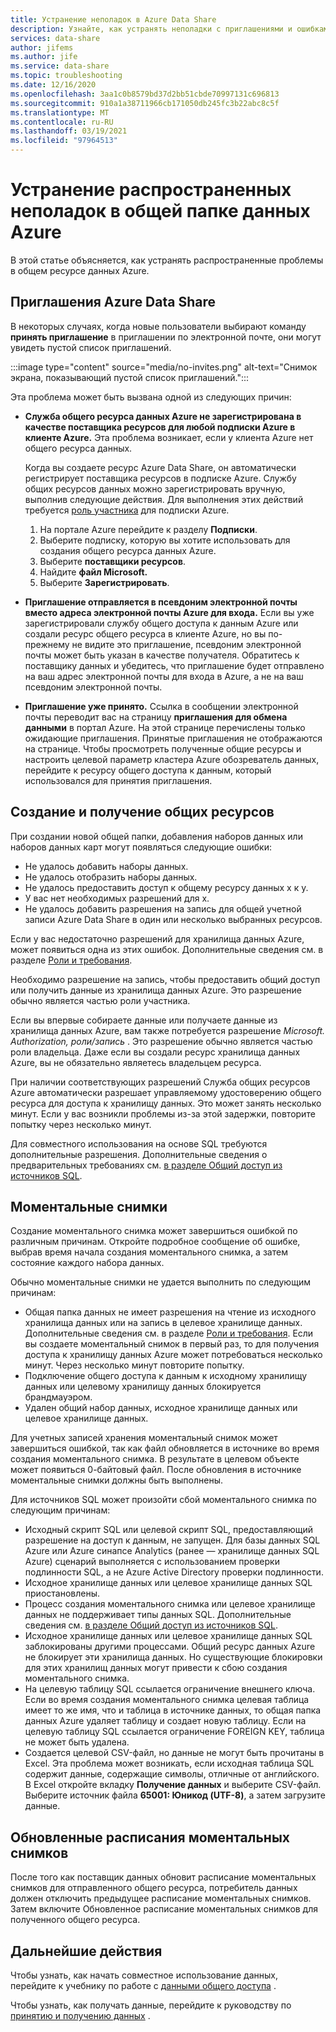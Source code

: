 ```yaml
---
title: Устранение неполадок в Azure Data Share
description: Узнайте, как устранять неполадки с приглашениями и ошибками при создании или получении общих папок данных в общем ресурсе данных Azure.
services: data-share
author: jifems
ms.author: jife
ms.service: data-share
ms.topic: troubleshooting
ms.date: 12/16/2020
ms.openlocfilehash: 3aa1c0b8579bd37d2bb51cbde70997131c696813
ms.sourcegitcommit: 910a1a38711966cb171050db245fc3b22abc8c5f
ms.translationtype: MT
ms.contentlocale: ru-RU
ms.lasthandoff: 03/19/2021
ms.locfileid: "97964513"
---
```

# <a name="troubleshoot-common-problems-in-azure-data-share"></a>Устранение распространенных неполадок в общей папке данных Azure 

В этой статье объясняется, как устранять распространенные проблемы в общем ресурсе данных Azure. 

## <a name="azure-data-share-invitations"></a>Приглашения Azure Data Share 

В некоторых случаях, когда новые пользователи выбирают команду **принять приглашение** в приглашении по электронной почте, они могут увидеть пустой список приглашений. 

:::image type="content" source="media/no-invites.png" alt-text="Снимок экрана, показывающий пустой список приглашений.":::

Эта проблема может быть вызвана одной из следующих причин:

* **Служба общего ресурса данных Azure не зарегистрирована в качестве поставщика ресурсов для любой подписки Azure в клиенте Azure.** Эта проблема возникает, если у клиента Azure нет общего ресурса данных. 

    Когда вы создаете ресурс Azure Data Share, он автоматически регистрирует поставщика ресурсов в подписке Azure. Службу общих ресурсов данных можно зарегистрировать вручную, выполнив следующие действия. Для выполнения этих действий требуется [роль участника](../role-based-access-control/built-in-roles.md#contributor) для подписки Azure. 

    1. На портале Azure перейдите к разделу **Подписки**.
    1. Выберите подписку, которую вы хотите использовать для создания общего ресурса данных Azure.
    1. Выберите **поставщики ресурсов**.
    1. Найдите **файл Microsoft.**
    1. Выберите **Зарегистрировать**.

* **Приглашение отправляется в псевдоним электронной почты вместо адреса электронной почты Azure для входа.** Если вы уже зарегистрировали службу общего доступа к данным Azure или создали ресурс общего ресурса в клиенте Azure, но вы по-прежнему не видите это приглашение, псевдоним электронной почты может быть указан в качестве получателя. Обратитесь к поставщику данных и убедитесь, что приглашение будет отправлено на ваш адрес электронной почты для входа в Azure, а не на ваш псевдоним электронной почты.

* **Приглашение уже принято.** Ссылка в сообщении электронной почты переводит вас на страницу **приглашения для обмена данными** в портал Azure. На этой странице перечислены только ожидающие приглашения. Принятые приглашения не отображаются на странице. Чтобы просмотреть полученные общие ресурсы и настроить целевой параметр кластера Azure обозреватель данных, перейдите к ресурсу общего доступа к данным, который использовался для принятия приглашения.

## <a name="creating-and-receiving-shares"></a>Создание и получение общих ресурсов

При создании новой общей папки, добавления наборов данных или наборов данных карт могут появляться следующие ошибки:

* Не удалось добавить наборы данных.
* Не удалось отобразить наборы данных.
* Не удалось предоставить доступ к общему ресурсу данных x к y.
* У вас нет необходимых разрешений для x.
* Не удалось добавить разрешения на запись для общей учетной записи Azure Data Share в один или несколько выбранных ресурсов.

Если у вас недостаточно разрешений для хранилища данных Azure, может появиться одна из этих ошибок. Дополнительные сведения см. в разделе [Роли и требования](concepts-roles-permissions.md). 

Необходимо разрешение на запись, чтобы предоставить общий доступ или получить данные из хранилища данных Azure. Это разрешение обычно является частью роли участника. 

Если вы впервые собираете данные или получаете данные из хранилища данных Azure, вам также потребуется разрешение *Microsoft. Authorization, роли/запись* . Это разрешение обычно является частью роли владельца. Даже если вы создали ресурс хранилища данных Azure, вы не обязательно являетесь владельцем ресурса. 

При наличии соответствующих разрешений Служба общих ресурсов Azure автоматически разрешает управляемому удостоверению общего ресурса для доступа к хранилищу данных. Это может занять несколько минут. Если у вас возникли проблемы из-за этой задержки, повторите попытку через несколько минут.

Для совместного использования на основе SQL требуются дополнительные разрешения. Дополнительные сведения о предварительных требованиях см. [в разделе Общий доступ из источников SQL](how-to-share-from-sql.md).

## <a name="snapshots"></a>Моментальные снимки
Создание моментального снимка может завершиться ошибкой по различным причинам. Откройте подробное сообщение об ошибке, выбрав время начала создания моментального снимка, а затем состояние каждого набора данных. 

Обычно моментальные снимки не удается выполнить по следующим причинам:

* Общая папка данных не имеет разрешения на чтение из исходного хранилища данных или на запись в целевое хранилище данных. Дополнительные сведения см. в разделе [Роли и требования](concepts-roles-permissions.md). Если вы создаете моментальный снимок в первый раз, то для получения доступа к хранилищу данных Azure может потребоваться несколько минут. Через несколько минут повторите попытку.
* Подключение общего доступа к данным к исходному хранилищу данных или целевому хранилищу данных блокируется брандмауэром.
* Удален общий набор данных, исходное хранилище данных или целевое хранилище данных.

Для учетных записей хранения моментальный снимок может завершиться ошибкой, так как файл обновляется в источнике во время создания моментального снимка. В результате в целевом объекте может появиться 0-байтовый файл. После обновления в источнике моментальные снимки должны быть выполнены.

Для источников SQL может произойти сбой моментального снимка по следующим причинам:

* Исходный скрипт SQL или целевой скрипт SQL, предоставляющий разрешение на доступ к данным, не запущен. Для базы данных SQL Azure или Azure синапсе Analytics (ранее — хранилище данных SQL Azure) сценарий выполняется с использованием проверки подлинности SQL, а не Azure Active Directory проверки подлинности.  
* Исходное хранилище данных или целевое хранилище данных SQL приостановлены.
* Процесс создания моментального снимка или целевое хранилище данных не поддерживает типы данных SQL. Дополнительные сведения см. [в разделе Общий доступ из источников SQL](how-to-share-from-sql.md#supported-data-types).
* Исходное хранилище данных или целевое хранилище данных SQL заблокированы другими процессами. Общий ресурс данных Azure не блокирует эти хранилища данных. Но существующие блокировки для этих хранилищ данных могут привести к сбою создания моментального снимка.
* На целевую таблицу SQL ссылается ограничение внешнего ключа. Если во время создания моментального снимка целевая таблица имеет то же имя, что и таблица в источнике данных, то общая папка данных Azure удаляет таблицу и создает новую таблицу. Если на целевую таблицу SQL ссылается ограничение FOREIGN KEY, таблица не может быть удалена.
* Создается целевой CSV-файл, но данные не могут быть прочитаны в Excel. Эта проблема может возникать, если исходная таблица SQL содержит данные, содержащие символы, отличные от английского. В Excel откройте вкладку **Получение данных** и выберите CSV-файл. Выберите источник файла **65001: Юникод (UTF-8)**, а затем загрузите данные.

## <a name="updated-snapshot-schedules"></a>Обновленные расписания моментальных снимков
После того как поставщик данных обновит расписание моментальных снимков для отправленного общего ресурса, потребитель данных должен отключить предыдущее расписание моментальных снимков. Затем включите Обновленное расписание моментальных снимков для полученного общего ресурса. 

## <a name="next-steps"></a>Дальнейшие действия

Чтобы узнать, как начать совместное использование данных, перейдите к учебнику по работе с [данными общего доступа](share-your-data.md) . 

Чтобы узнать, как получать данные, перейдите к руководству по [принятию и получению данных](subscribe-to-data-share.md) .